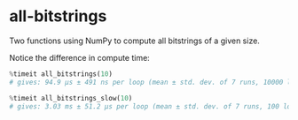# all-bitstrings
Two functions using NumPy to compute all bitstrings of a given size.

Notice the difference in compute time:
```Python
%timeit all_bitstrings(10)
# gives: 94.9 µs ± 491 ns per loop (mean ± std. dev. of 7 runs, 10000 loops each)

%timeit all_bitstrings_slow(10)
# gives: 3.03 ms ± 51.2 µs per loop (mean ± std. dev. of 7 runs, 100 loops each)
```
